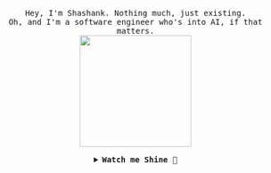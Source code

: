 <p align="center">
  <br>
  <samp>
    Hey, I'm Shashank. Nothing much, just existing.
    <br>Oh, and I'm a software engineer who's into AI, if that matters.<br>

</samp>

  <img src="https://github.com/valyrian24052/valyrian24052/blob/main/hollor_knight3.gif" width="200"/>

</p>


<details align="center">

<summary> <b> <samp> Watch me Shine 🌟 </samp></b></summary>
<samp>
 <b><h2 style="color: #fc6203">wooooohooooooooooooo</h2> </b>

<img src="https://github.com/valyrian24052/valyrian24052/blob/main/enthusiast.gif" width="200"/>


</samp>
</details>
